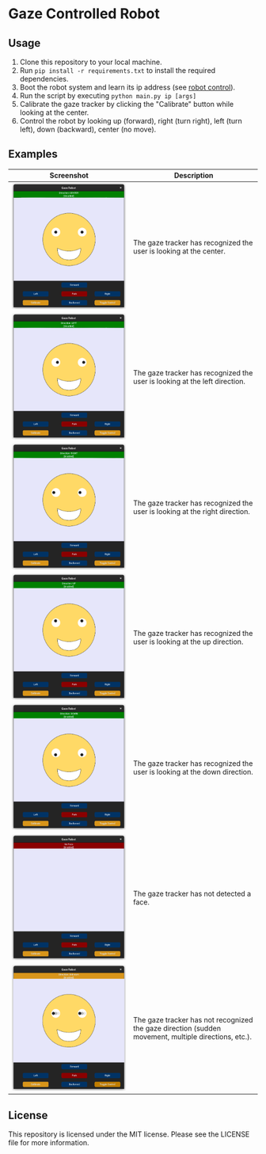 # Gaze Controlled Robot
## Usage
1. Clone this repository to your local machine.
2. Run `pip install -r requirements.txt` to install the required dependencies.
3. Boot the robot system and learn its ip address (see [robot control](helpers/robot_control.cpp)).
4. Run the script by executing `python main.py ip [args]`
5. Calibrate the gaze tracker by clicking the "Calibrate" button while looking at the center.
6. Control the robot by looking up (forward), right (turn right), left (turn left), down (backward), center (no move).

## Examples
| Screenshot | Description |
| --- | --- |
| ![Center](assets/center.png) | The gaze tracker has recognized the user is looking at the center. |
| ![Left](assets/left.png) | The gaze tracker has recognized the user is looking at the left direction. |
| ![Right](assets/right.png) | The gaze tracker has recognized the user is looking at the right direction. |
| ![Up](assets/up.png) | The gaze tracker has recognized the user is looking at the up direction. |
| ![Down](assets/down.png) | The gaze tracker has recognized the user is looking at the down direction. |
| ![Faceless](assets/faceless.png) | The gaze tracker has not detected a face. |
| ![Unknown](assets/unknown.png) | The gaze tracker has not recognized the gaze direction (sudden movement, multiple directions, etc.). |

## License

This repository is licensed under the MIT license. Please see the LICENSE file for more information.
